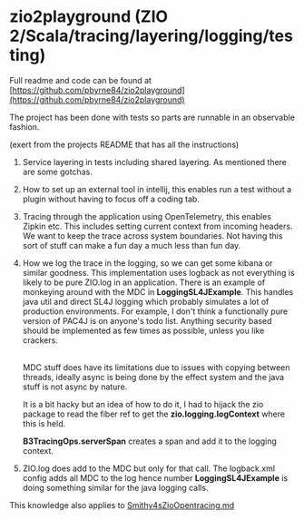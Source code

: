 #  zio2playground (ZIO 2/Scala/tracing/layering/logging/testing)

Full readme and code can be found at [https://github.com/pbyrne84/zio2playground](https://github.com/pbyrne84/zio2playground)

The project has been done with tests so parts are runnable in an observable fashion.

(exert from the projects README that has all the instructions)
1. Service layering in tests including shared layering. As mentioned there are some gotchas.
2. How to set up an external tool in intellij, this enables run a test without a plugin without
   having to focus off a coding tab.
3. Tracing through the application using OpenTelemetry, this enables Zipkin etc. This includes setting
   current context from incoming headers. We want to keep the trace across system boundaries.
   Not having this sort of stuff can make a fun day a much less than fun day.
4. How we log the trace in the logging, so we can get some kibana or similar goodness. This implementation uses logback
   as not everything is likely to be pure ZIO.log in an application. There is an example of monkeying around
   with the MDC in **LoggingSL4JExample**. This handles java util and direct SL4J logging which probably simulates a lot
   of production environments. For example, I don't think a functionally pure version of PAC4J is on anyone's todo list.
   Anything security based should be implemented as few times as possible, unless you like crackers.

   <br/>MDC stuff does have its limitations due to issues with copying between threads, ideally async
   is being done by the effect system and the java stuff is not async by nature.

   It is a bit hacky but an idea of how to do it, I had to hijack the zio package to read the fiber ref to get the
   **zio.logging.logContext** where this is held.

   **B3TracingOps.serverSpan** creates a span and add it to the logging context.

5. ZIO.log does add to the MDC but only for that call. The logback.xml config adds all MDC
   to the log hence number **LoggingSL4JExample** is doing something similar for the java logging calls.


This knowledge also applies to [Smithy4sZioOpentracing.md](Smithy4sZioOpentracing.md)

